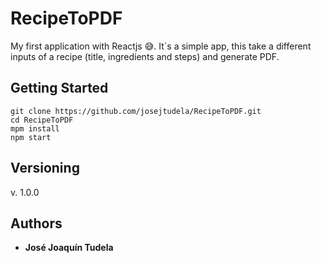 # RecipeToPDF
My first application with Reactjs :sweat_smile:. It´s a simple app, this take a different inputs of a recipe (title, ingredients and steps) and generate PDF.

## Getting Started
```
git clone https://github.com/josejtudela/RecipeToPDF.git
cd RecipeToPDF
mpm install
npm start
```

## Versioning
v. 1.0.0

## Authors
* **José Joaquín Tudela**
